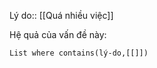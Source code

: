 Lý do:: [[Quá nhiều việc]]

Hệ quả của vấn đề này:
```dataview
List where contains(lý-do,[[]])
```
 